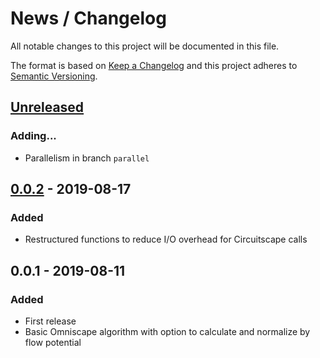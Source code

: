 # News / Changelog
All notable changes to this project will be documented in this file.

The format is based on [Keep a Changelog](http://keepachangelog.com/en/1.0.0/)
and this project adheres to [Semantic Versioning](http://semver.org/spec/v2.0.0.html).

## [Unreleased]
### Adding...
- Parallelism in branch `parallel`

## [0.0.2] - 2019-08-17
### Added
- Restructured functions to reduce I/O overhead for Circuitscape calls

## 0.0.1 - 2019-08-11
### Added
- First release
- Basic Omniscape algorithm with option to calculate and normalize by flow potential

[Unreleased]: https://github.com/circuitscape/Omniscape.jl/compare/v0.0.1...master
[0.0.2]: https://github.com/circuitscape/Omniscape.jl/compare/v0.0.1...0.0.2